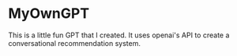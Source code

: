 # MyOwnGPT
This is a little fun GPT that I created. It uses openai's API to create a conversational recommendation system.
